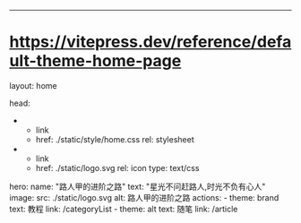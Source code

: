 ---
# https://vitepress.dev/reference/default-theme-home-page
layout: home

head:
  - - link
    - href: ./static/style/home.css
      rel: stylesheet
  - - link
    - href: ./static/logo.svg
      rel: icon
      type: text/css

hero:
  name: "路人甲的进阶之路"
  text: "星光不问赶路人,时光不负有心人"
  image:
    src: ./static/logo.svg
    alt: 路人甲的进阶之路
  actions:
    - theme: brand
      text: 教程
      link: /categoryList
    - theme: alt
      text: 随笔
      link: /article
